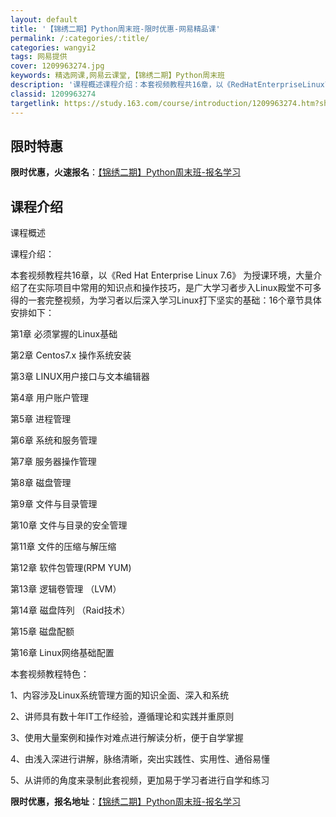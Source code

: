 ```yaml
---
layout: default
title: '【锦绣二期】Python周末班-限时优惠-网易精品课'
permalink: /:categories/:title/
categories: wangyi2
tags: 网易提供
cover: 1209963274.jpg
keywords: 精选网课,网易云课堂,【锦绣二期】Python周末班
description: '课程概述课程介绍：本套视频教程共16章，以《RedHatEnterpriseLinux7.6》为授课环境，大量介绍了在实'
classid: 1209963274
targetlink: https://study.163.com/course/introduction/1209963274.htm?share=1&shareId=1025206652&utm_campaign=share&utm_medium=iphoneShare&utm_source=&utm_u=1025206652
---
```


## 限时特惠

**限时优惠，火速报名**：[【锦绣二期】Python周末班-报名学习](https://study.163.com/course/introduction/1209963274.htm?share=1&shareId=1025206652&utm_campaign=share&utm_medium=iphoneShare&utm_source=&utm_u=1025206652)

## 课程介绍

课程概述

课程介绍：

本套视频教程共16章，以《Red Hat Enterprise Linux 7.6》 为授课环境，大量介绍了在实际项目中常用的知识点和操作技巧，是广大学习者步入Linux殿堂不可多得的一套完整视频，为学习者以后深入学习Linux打下坚实的基础：16个章节具体安排如下：



第1章  必须掌握的Linux基础

第2章  Centos7.x 操作系统安装

第3章  LINUX用户接口与文本编辑器

第4章 用户账户管理

第5章 进程管理

第6章 系统和服务管理

第7章 服务器操作管理

第8章 磁盘管理

第9章 文件与目录管理

第10章 文件与目录的安全管理

第11章 文件的压缩与解压缩

第12章 软件包管理(RPM YUM)

第13章 逻辑卷管理 （LVM）

第14章 磁盘阵列 （Raid技术）

第15章 磁盘配额

第16章 Linux网络基础配置



本套视频教程特色：

1、内容涉及Linux系统管理方面的知识全面、深入和系统

2、讲师具有数十年IT工作经验，遵循理论和实践并重原则

3、使用大量案例和操作对难点进行解读分析，便于自学掌握

4、由浅入深进行讲解，脉络清晰，突出实践性、实用性、通俗易懂

5、从讲师的角度来录制此套视频，更加易于学习者进行自学和练习

**限时优惠，报名地址**：[【锦绣二期】Python周末班-报名学习](https://study.163.com/course/introduction/1209963274.htm?share=1&shareId=1025206652&utm_campaign=share&utm_medium=iphoneShare&utm_source=&utm_u=1025206652)

